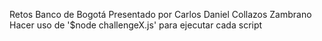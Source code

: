 Retos Banco de Bogotá Presentado por Carlos Daniel Collazos Zambrano
Hacer uso de '$node challengeX.js' para ejecutar cada script

